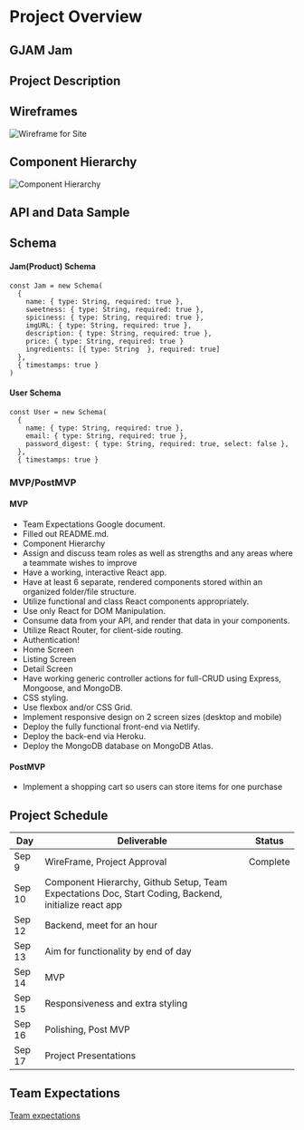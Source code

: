 # Project Overview

## GJAM Jam

## Project Description

## Wireframes

![Wireframe for Site](https://res.cloudinary.com/dyfvqwppd/image/upload/v1631298603/p3/gjam-whimsical_rrzxlc.png)

## Component Hierarchy

![Component Hierarchy](https://res.cloudinary.com/dyfvqwppd/image/upload/v1631298578/p3/gjam-component-hierarchy_zkiwcv.png)

## API and Data Sample

## Schema

#### Jam(Product) Schema

```
const Jam = new Schema(
  {
    name: { type: String, required: true },
    sweetness: { type: String, required: true },
    spiciness: { type: String, required: true },
    imgURL: { type: String, required: true },
    description: { type: String, required: true },
    price: { type: String, required: true }
    ingredients: [{ type: String  }, required: true]
  },
  { timestamps: true }
)
```

#### User Schema

```
const User = new Schema(
  {
    name: { type: String, required: true },
    email: { type: String, required: true },
    password_digest: { type: String, required: true, select: false },
  },
  { timestamps: true }
```

### MVP/PostMVP

#### MVP

- Team Expectations Google document.
- Filled out README.md.
- Component Hierarchy
- Assign and discuss team roles as well as strengths and any areas where a teammate wishes to improve
- Have a working, interactive React app.
- Have at least 6 separate, rendered components stored within an organized folder/file structure.
- Utilize functional and class React components appropriately.
- Use only React for DOM Manipulation.
- Consume data from your API, and render that data in your components.
- Utilize React Router, for client-side routing.
- Authentication!
- Home Screen
- Listing Screen
- Detail Screen
- Have working generic controller actions for full-CRUD using Express, Mongoose, and MongoDB.
- CSS styling.
- Use flexbox and/or CSS Grid.
- Implement responsive design on 2 screen sizes (desktop and mobile)
- Deploy the fully functional front-end via Netlify.
- Deploy the back-end via Heroku.
- Deploy the MongoDB database on MongoDB Atlas.

#### PostMVP

- Implement a shopping cart so users can store items for one purchase

## Project Schedule

| Day    | Deliverable                                                                                           | Status   |
| ------ | ----------------------------------------------------------------------------------------------------- | -------- |
| Sep 9  | WireFrame, Project Approval                                                                           | Complete |
| Sep 10 | Component Hierarchy, Github Setup, Team Expectations Doc, Start Coding, Backend, initialize react app |          |
| Sep 12 | Backend, meet for an hour                                                                             |          |
| Sep 13 | Aim for functionality by end of day                                                                   |          |
| Sep 14 | MVP                                                                                                   |
| Sep 15 | Responsiveness and extra styling                                                                      |          |
| Sep 16 | Polishing, Post MVP                                                                                   |          |
| Sep 17 | Project Presentations                                                                                 |          |

## Team Expectations

[Team expectations](https://docs.google.com/document/d/14oVUIscUusLaHkfb1EMABAU5zR2UN-phRX395Y1lUj8/edit?usp=sharing)
